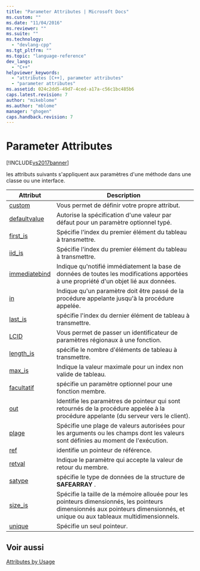 ```yaml
---
title: "Parameter Attributes | Microsoft Docs"
ms.custom: ""
ms.date: "11/04/2016"
ms.reviewer: ""
ms.suite: ""
ms.technology: 
  - "devlang-cpp"
ms.tgt_pltfrm: ""
ms.topic: "language-reference"
dev_langs: 
  - "C++"
helpviewer_keywords: 
  - "attributes [C++], parameter attributes"
  - "parameter attributes"
ms.assetid: 024c2dd5-49d7-4ced-a17a-c56c1bc485b6
caps.latest.revision: 7
author: "mikeblome"
ms.author: "mblome"
manager: "ghogen"
caps.handback.revision: 7
---
```

# Parameter Attributes
[!INCLUDE[vs2017banner](../assembler/inline/includes/vs2017banner.md)]

les attributs suivants s'appliquent aux paramètres d'une méthode dans une classe ou une interface.  
  
|Attribut|Description|  
|--------------|-----------------|  
|[custom](../windows/custom-cpp.md)|Vous permet de définir votre propre attribut.|  
|[defaultvalue](../windows/defaultvalue.md)|Autorise la spécification d'une valeur par défaut pour un paramètre optionnel typé.|  
|[first\_is](../windows/first-is.md)|Spécifie l'index du premier élément du tableau à transmettre.|  
|[iid\_is](../windows/iid-is.md)|Spécifie l'index du premier élément du tableau à transmettre.|  
|[immediatebind](../windows/immediatebind.md)|Indique qu'notifié immédiatement la base de données de toutes les modifications apportées à une propriété d'un objet lié aux données.|  
|[in](../windows/in-cpp.md)|Indique qu'un paramètre doit être passé de la procédure appelante jusqu'à la procédure appelée.|  
|[last\_is](../windows/last-is.md)|spécifie l'index du dernier élément de tableau à transmettre.|  
|[LCID](../windows/lcid.md)|Vous permet de passer un identificateur de paramètres régionaux à une fonction.|  
|[length\_is](../windows/length-is.md)|spécifie le nombre d'éléments de tableau à transmettre.|  
|[max\_is](../windows/max-is.md)|Indique la valeur maximale pour un index non valide de tableau.|  
|[facultatif](../windows/optional-cpp.md)|spécifie un paramètre optionnel pour une fonction membre.|  
|[out](../windows/out-cpp.md)|Identifie les paramètres de pointeur qui sont retournés de la procédure appelée à la procédure appelante \(du serveur vers le client\).|  
|[plage](../windows/range-cpp.md)|Spécifie une plage de valeurs autorisées pour les arguments ou les champs dont les valeurs sont définies au moment de l'exécution.|  
|[ref](../windows/ref-cpp.md)|identifie un pointeur de référence.|  
|[retval](../windows/retval.md)|Indique le paramètre qui accepte la valeur de retour du membre.|  
|[satype](../windows/satype.md)|spécifie le type de données de la structure de **SAFEARRAY** .|  
|[size\_is](../windows/size-is.md)|Spécifie la taille de la mémoire allouée pour les pointeurs dimensionnés, les pointeurs dimensionnés aux pointeurs dimensionnés, et unique ou aux tableaux multidimensionnels.|  
|[unique](../windows/unique-cpp.md)|Spécifie un seul pointeur.|  
  
## Voir aussi  
 [Attributes by Usage](../windows/attributes-by-usage.md)